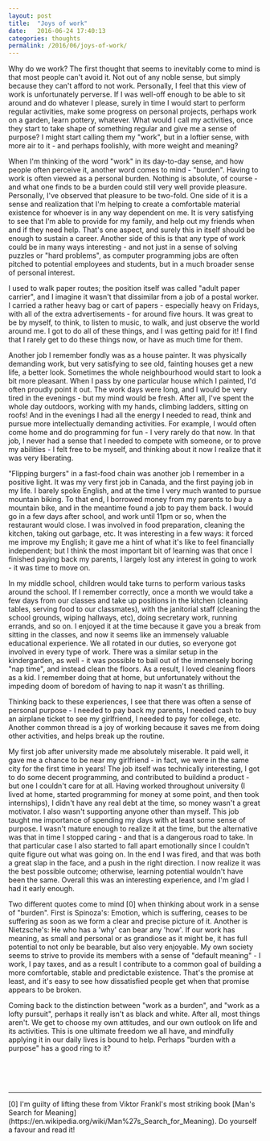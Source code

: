 ```yaml
---
layout: post
title:  "Joys of work"
date:   2016-06-24 17:40:13
categories: thoughts
permalink: /2016/06/joys-of-work/
---
```

Why do we work? The first thought that seems to inevitably come to mind is that most people can't avoid it. Not out of any noble sense, but simply because they can't afford to not work. Personally, I feel that this view of work is unfortunately perverse. If I was well-off enough to be able to sit around and do whatever I please, surely in time I would start to perform regular activities, make some progress on personal projects, perhaps work on a garden, learn pottery, whatever. What would I call my activities, once they start to take shape of something regular and give me a sense of purpose? I might start calling them my "work", but in a loftier sense, with more air to it - and perhaps foolishly, with more weight and meaning?

When I'm thinking of the word "work" in its day-to-day sense, and how people often perceive it, another word comes to mind - "burden". Having to work is often viewed as a personal burden. Nothing is absolute, of course - and what one finds to be a burden could still very well provide pleasure. Personally, I've observed that pleasure to be two-fold. One side of it is a sense and realization that I'm helping to create a comfortable material existence for whoever is in any way dependent on me. It is very satisfying to see that I'm able to provide for my family, and help out my friends when and if they need help. That's one aspect, and surely this in itself should be enough to sustain a career. Another side of this is that any type of work could be in many ways interesting - and not just in a sense of solving puzzles or "hard problems", as computer programming jobs are often pitched to potential employees and students, but in a much broader sense of personal interest.

I used to walk paper routes; the position itself was called "adult paper carrier", and I imagine it wasn't that dissimilar from a job of a postal worker. I carried a rather heavy bag or cart of papers - especially heavy on Fridays, with all of the extra advertisements - for around five hours. It was great to be by myself, to think, to listen to music, to walk, and just observe the world around me. I got to do all of these things, and I was getting paid for it! I find that I rarely get to do these things now, or have as much time for them.

Another job I remember fondly was as a house painter. It was physically demanding work, but very satisfying to see old, fainting houses get a new life, a better look. Sometimes the whole neighbourhood would start to look a bit more pleasant. When I pass by one particular house which I painted, I'd often proudly point it out. The work days were long, and I would be very tired in the evenings - but my mind would be fresh. After all, I've spent the whole day outdoors, working with my hands, climbing ladders, sitting on roofs! And in the evenings I had all the energy I needed to read, think and pursue more intellectually demanding activities. For example, I would often come home and do programming for fun - I very rarely do that now. In that job, I never had a sense that I needed to compete with someone, or to prove my abilities - I felt free to be myself, and thinking about it now I realize that it was very liberating.

"Flipping burgers" in a fast-food chain was another job I remember in a positive light. It was my very first job in Canada, and the first paying job in my life. I barely spoke English, and at the time I very much wanted to pursue mountain biking. To that end, I borrowed money from my parents to buy a mountain bike, and in the meantime found a job to pay them back. I would go in a few days after school, and work until 11pm or so, when the restaurant would close. I was involved in food preparation, cleaning the kitchen, taking out garbage, etc. It was interesting in a few ways: it forced me improve my English; it gave me a hint of what it's like to feel financially independent; but I think the most important bit of learning was that once I finished paying back my parents, I largely lost any interest in going to work - it was time to move on.

In my middle school, children would take turns to perform various tasks around the school. If I remember correctly, once a month we would take a few days from our classes and take up positions in the kitchen (cleaning tables, serving food to our classmates), with the janitorial staff (cleaning the school grounds, wiping hallways, etc), doing secretary work, running errands, and so on. I enjoyed it at the time because it gave you a break from sitting in the classes, and now it seems like an immensely valuable educational experience. We all rotated in our duties, so everyone got involved in every type of work. There was a similar setup in the kindergarden, as well - it was possible to bail out of the immensely boring "nap time", and instead clean the floors. As a result, I loved cleaning floors as a kid. I remember doing that at home, but unfortunately without the impeding doom of boredom of having to nap it wasn't as thrilling.

Thinking back to these experiences, I see that there was often a sense of personal purpose - I needed to pay back my parents, I needed cash to buy an airplane ticket to see my girlfriend, I needed to pay for college, etc. Another common thread is a joy of working because it saves me from doing other activities, and helps break up the routine.

My first job after university made me absolutely miserable. It paid well, it gave me a chance to be near my girlfriend - in fact, we were in the same city for the first time in years! The job itself was technically interesting, I got to do some decent programming, and contributed to buildind a product - but one I couldn't care for at all. Having worked throughout university (I lived at home, started programming for money at some point, and then took internships), I didn't have any real debt at the time, so money wasn't a great motivator. I also wasn't supporting anyone other than myself. This job taught me importance of spending my days with at least some sense of purpose. I wasn't mature enough to realize it at the time, but the alternative was that in time I stopped caring - and that is a dangerous road to take. In that particular case I also started to fall apart emotionally since I couldn't quite figure out what was going on. In the end I was fired, and that was both a great slap in the face, and a push in the right direction. I now realize it was the best possible outcome; otherwise, learning potential wouldn't have been the same. Overall this was an interesting experience, and I'm glad I had it early enough.

Two different quotes come to mind [0] when thinking about work in a sense of "burden". First is Spinoza's: Emotion, which is suffering, ceases to be suffering as soon as we form a clear and precise picture of it. Another is Nietzsche's: He who has a 'why' can bear any 'how'. If our work has meaning, as small and personal or as grandiose as it might be, it has full potential to not only be bearable, but also very enjoyable. My own society seems to strive to provide its members with a sense of "default meaning" - I work, I pay taxes, and as a result I contribute to a common goal of building a more comfortable, stable and predictable existence. That's the promise at least, and it's easy to see how dissatisfied people get when that promise appears to be broken.

Coming back to the distinction between "work as a burden", and "work as a lofty pursuit", perhaps it really isn't as black and white. After all, most things aren't. We get to choose my own attitudes, and our own outlook on life and its activities. This is one ultimate freedom we all have, and mindfully applying it in our daily lives is bound to help. Perhaps "burden with a purpose" has a good ring to it?

<br><br><br>
<hr>
[0] I'm guilty of lifting these from Viktor Frankl's most striking book [Man's Search for Meaning](https://en.wikipedia.org/wiki/Man%27s_Search_for_Meaning). Do yourself a favour and read it!
